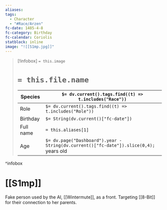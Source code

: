 ```yaml
---
aliases:
tags:
  - Character
  - "#Race/Arzen"
fc-date: 1485-4-8
fc-category: Birthday
fc-calendar: Coriolis
statblock: inline
image: "![[S1mp.jpg]]"
---
```

> [!infobox]
> `= this.image`
> # `= this.file.name`
> | Species | `$= dv.current().tags.find((t) => t.includes("Race"))` |
> | ---- | ---- |
> | Role | `$= dv.current().tags.find((t) => t.includes("Role"))` |
> | Birthday | `$= String(dv.current()["fc-date"])` |
> | Full name | `= this.aliases[1]`|
> | Age | `$= dv.page("Dashboard").year - String(dv.current()["fc-date"]).slice(0,4);` years old|
^infobox
# [[S1mp]]
Fake person used by the AI, [[Wintermute]], as a front. Targeting [[8-Bit]] for their connection to her parents.
